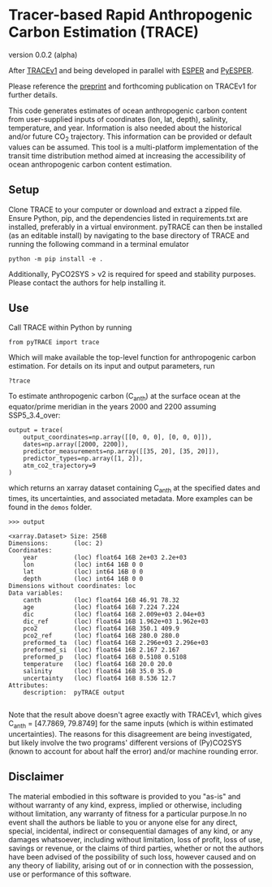 # Tracer-based Rapid Anthropogenic Carbon Estimation (TRACE)
version 0.0.2 (alpha)

After [TRACEv1](https://github.com/BRCScienceProducts/TRACEv1) and being developed in parallel with [ESPER](https://github.com/BRCScienceProducts/ESPER) and [PyESPER](https://github.com/LarissaMDias/PyESPER).

Please reference the [preprint](https://essd.copernicus.org/preprints/essd-2024-560/) and forthcoming publication on TRACEv1 for further details.

This code generates estimates of ocean anthropogenic carbon content from user-supplied inputs of coordinates (lon, lat, depth), salinity, temperature, and year. Information is also needed about the historical and/or future CO<sub>2</sub> trajectory.  This information can be provided or default values can be assumed.  This tool is a multi-platform implementation of the transit time distribution method aimed at increasing the accessibility of ocean anthropogenic carbon content estimation.

## Setup

Clone TRACE to your computer or download and extract a zipped file.  Ensure Python, pip, and the dependencies listed in requirements.txt are installed, preferably in a virtual environment. pyTRACE can then be installed (as an editable install) by navigating to the base directory of TRACE and running the following command in a terminal emulator
```
python -m pip install -e .
```
Additionally, PyCO2SYS > v2 is required for speed and stability purposes. Please contact the authors for help installing it. 

## Use

Call TRACE within Python by running 

```
from pyTRACE import trace
```

Which will make available the top-level function for anthropogenic carbon estimation. For details on its input and output parameters, run

```
?trace
```

To estimate anthropogenic carbon (C<sub>anth</sub>) at the surface ocean at the equator/prime meridian in the years 2000 and 2200 assuming SSP5_3.4_over:
```
output = trace(
    output_coordinates=np.array([[0, 0, 0], [0, 0, 0]]),
    dates=np.array([2000, 2200]),
    predictor_measurements=np.array([[35, 20], [35, 20]]),
    predictor_types=np.array([1, 2]),
    atm_co2_trajectory=9
)
```
which returns an xarray dataset containing C<sub>anth</sub> at the specified dates and times, its uncertainties, and associated metadata. More examples can be found in the ```demos``` folder.

```
>>> output

<xarray.Dataset> Size: 256B
Dimensions:       (loc: 2)
Coordinates:
    year          (loc) float64 16B 2e+03 2.2e+03
    lon           (loc) int64 16B 0 0
    lat           (loc) int64 16B 0 0
    depth         (loc) int64 16B 0 0
Dimensions without coordinates: loc
Data variables:
    canth         (loc) float64 16B 46.91 78.32
    age           (loc) float64 16B 7.224 7.224
    dic           (loc) float64 16B 2.009e+03 2.04e+03
    dic_ref       (loc) float64 16B 1.962e+03 1.962e+03
    pco2          (loc) float64 16B 350.1 409.9
    pco2_ref      (loc) float64 16B 280.0 280.0
    preformed_ta  (loc) float64 16B 2.296e+03 2.296e+03
    preformed_si  (loc) float64 16B 2.167 2.167
    preformed_p   (loc) float64 16B 0.5108 0.5108
    temperature   (loc) float64 16B 20.0 20.0
    salinity      (loc) float64 16B 35.0 35.0
    uncertainty   (loc) float64 16B 8.536 12.7
Attributes:
    description:  pyTRACE output


```
Note that the result above doesn't agree exactly with TRACEv1, which gives C<sub>anth</sub> = [47.7869, 79.8749] for the same inputs (which is within estimated uncertainties). The reasons for this disagreement are being investigated, but likely involve the two programs' different versions of (Py)CO2SYS (known to account for about half the error) and/or machine rounding error. 

## Disclaimer

The material embodied in this software is provided to you "as-is" and without warranty of any kind, express, implied or otherwise, including without limitation, any warranty of fitness for a particular purpose.In no event shall the authors be liable to you or anyone else for any direct, special, incidental, indirect or consequential damages of any kind, or any damages whatsoever, including without limitation, loss of profit, loss of use, savings or revenue, or the claims of third parties, whether or not the authors have been advised of the possibility of such loss, however caused and on any theory of liability, arising out of or in connection with the possession, use or performance of this software.
